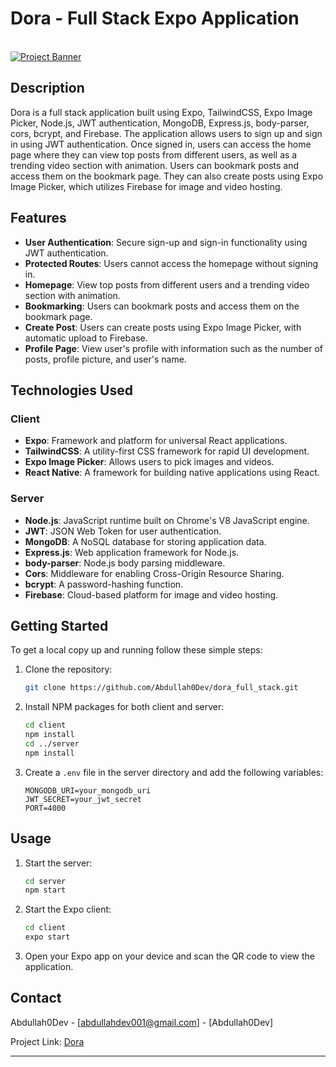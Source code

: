 # Dora - Full Stack Expo Application

  <br />
    <a href="https://www.linkedin.com/in/abdullah-future/" target="_blank">
      <img  src="https://i.postimg.cc/k5QwYS7L/dora.png" alt="Project Banner">
    </a>
  <br />

## Description

Dora is a full stack application built using Expo, TailwindCSS, Expo Image Picker, Node.js, JWT authentication, MongoDB, Express.js, body-parser, cors, bcrypt, and Firebase. The application allows users to sign up and sign in using JWT authentication. Once signed in, users can access the home page where they can view top posts from different users, as well as a trending video section with animation. Users can bookmark posts and access them on the bookmark page. They can also create posts using Expo Image Picker, which utilizes Firebase for image and video hosting. 

## Features

- **User Authentication**: Secure sign-up and sign-in functionality using JWT authentication.
- **Protected Routes**: Users cannot access the homepage without signing in.
- **Homepage**: View top posts from different users and a trending video section with animation.
- **Bookmarking**: Users can bookmark posts and access them on the bookmark page.
- **Create Post**: Users can create posts using Expo Image Picker, with automatic upload to Firebase.
- **Profile Page**: View user's profile with information such as the number of posts, profile picture, and user's name.

## Technologies Used

### Client

- **Expo**: Framework and platform for universal React applications.
- **TailwindCSS**: A utility-first CSS framework for rapid UI development.
- **Expo Image Picker**: Allows users to pick images and videos.
- **React Native**: A framework for building native applications using React.

### Server

- **Node.js**: JavaScript runtime built on Chrome's V8 JavaScript engine.
- **JWT**: JSON Web Token for user authentication.
- **MongoDB**: A NoSQL database for storing application data.
- **Express.js**: Web application framework for Node.js.
- **body-parser**: Node.js body parsing middleware.
- **Cors**: Middleware for enabling Cross-Origin Resource Sharing.
- **bcrypt**: A password-hashing function.
- **Firebase**: Cloud-based platform for image and video hosting.

## Getting Started

To get a local copy up and running follow these simple steps:

1. Clone the repository: 
    ```sh
    git clone https://github.com/Abdullah0Dev/dora_full_stack.git
    ```
2. Install NPM packages for both client and server:
    ```sh
    cd client
    npm install
    cd ../server
    npm install
    ```
3. Create a `.env` file in the server directory and add the following variables:
    ```env
    MONGODB_URI=your_mongodb_uri
    JWT_SECRET=your_jwt_secret
    PORT=4000
    ```

## Usage

1. Start the server:
    ```sh
    cd server
    npm start
    ```
2. Start the Expo client:
    ```sh
    cd client
    expo start
    ```
3. Open your Expo app on your device and scan the QR code to view the application.
 
## Contact

Abdullah0Dev - [abdullahdev001@gmail.com] - [Abdullah0Dev]

Project Link: [Dora](https://github.com/Abdullah0Dev/dora_full_stack)

---
 
